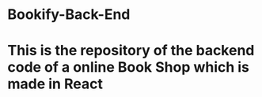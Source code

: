 # Bookify-Back-End
# This is the repository of the backend code of a online Book Shop which is made in React 

